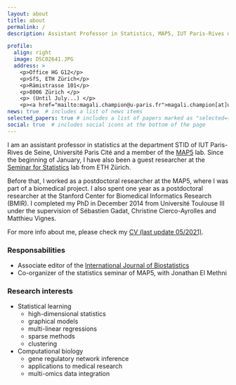 ```yaml
---
layout: about
title: about
permalink: /
description: Assistant Professor in Statistics, MAP5, IUT Paris-Rives de Seine, Université Paris Cité and guest researcher, Seminar for Statistics, ETH Zürich

profile:
  align: right
  image: DSC02641.JPG
  address: >
    <p>Office HG G12</p>
    <p>SfS, ETH Zürich</p>
    <p>Rämistrasse 101</p>
    <p>8006 Zürich </p>
    <p> (Until July...) </p>
    <p><a href="mailto:magali.champion@u-paris.fr">magali.champion[at]u-paris[dot]fr</a></p>
news: true  # includes a list of news items
selected_papers: true # includes a list of papers marked as "selected={true}"
social: true  # includes social icons at the bottom of the page
---
```


I am an assistant professor in statistics at the department STID of IUT Paris-Rives de Seine, Université Paris Cité and a member of the [MAP5](https://map5.mi.parisdescartes.fr/) lab. Since the beginning of January, I have also been a guest researcher at the [Seminar for Statistics](https://math.ethz.ch/sfs) lab from ETH Zürich.

Before that, I worked as a postdoctoral researcher at the MAP5, where I was part of a biomedical project. I also spent one year as a postdoctoral researcher at the Stanford Center for Biomedical Informatics Research (BMIR). I completed my PhD in December 2014 from Université Toulouse III under the supervision of Sébastien Gadat, Christine Cierco-Ayrolles and Matthieu Vignes.

For more info about me, please check my <a href="assets/pdf/CVMChampion2.pdf">CV (last update 05/2021)</a>.

### Responsabilities

- Associate editor of the [International Journal of Biostatistics](https://www.degruyter.com/journal/key/ijb/html)
- Co-organizer of the statistics seminar of MAP5, with Jonathan El Methni


### Research interests

- Statistical learning
   - high-dimensional statistics
   - graphical models
   - multi-linear regressions
   - sparse methods
   - clustering
- Computational biology
   - gene regulatory network inference
   - applications to medical research 
   - multi-omics data integration

